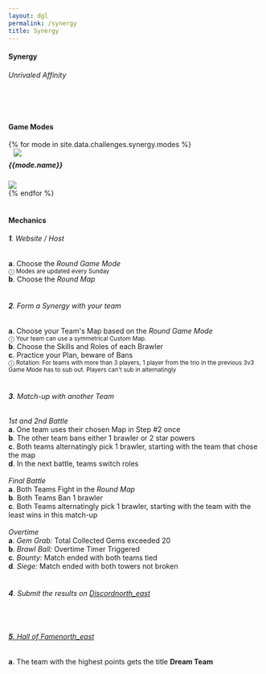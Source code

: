 ```yaml
---
layout: dgl
permalink: /synergy
title: Synergy
---
```


<div class="row">
    <div class="col s12 center-align bg-defense-grid">
        <h4 class="logo-text">Synergy</h4>
        <h6 class="logo-sub-text">Unrivaled Affinity</h6>
        <br>
    </div>
</div>
<div class="container"> 
    <div class="row">
        <div class="col s12 m12 l12">
            <br>
            <h4>Game Modes</h4>
        </div>
        {% for mode in site.data.challenges.synergy.modes %}
        <div class="col s12 m8 offset-m2 l6">
            <div class="card" style="background-color:#{{mode.color}};">
              <div class="card-content header-slim row valign-wrapper">
                <div class="col s2" style="margin-left: 10px;">
                  <img class="responsive-img logo-img" src="/assets/img/modes/{{mode.resource}}.png"> <!-- notice the "circle" class -->
                </div>
                <div class="col s10">
                  <h5 class="brawl-text white-text" style="margin-top: 0.456rem">
                    {{mode.name}}
                  </h5>
                </div>
              </div>
              <div class="card-image">
                <img src="/assets/img/modes/{{mode.background}}.png">
              </div>
            </div>
        </div>
        {% endfor %}
        <div class="col s12 m12 l12">
            <br>
            <h4>Mechanics</h4>
            <h6><b>1</b>. Website / Host</h6>
            <h7><b>a</b>. Choose the <i>Round Game Mode</i></h7><br>
            <h7> <small>ⓘ Modes are updated every Sunday</small></h7><br>
            <h7><b>b</b>. Choose the <i>Round Map</i></h7><br><br>
            <h6><b>2</b>. Form a Synergy with your team</h6>
            <h7><b>a</b>. Choose your Team's Map based on the <i>Round Game Mode</i></h7><br>
            <h7> <small>ⓘ Your team can use a symmetrical Custom Map.</small></h7><br>
            <h7><b>b</b>. Choose the Skills and Roles of each Brawler</h7><br>
            <h7><b>c</b>. Practice your Plan, beware of Bans</h7><br>
            <h7> <small>ⓘ Rotation: For teams with more than 3 players, 1 player from the trio in the previous 3v3 Game Mode has to sub out. Players can't sub in alternatingly</small></h7><br><br>
            <h6><b>3</b>. Match-up with another Team</h6>
            <h7><i>1st and 2nd Battle</i></h7><br>
            <h7><b>a</b>. One team uses their chosen Map in Step #2 once</h7><br>
            <h7><b>b</b>. The other team bans either 1 brawler or 2 star powers</h7><br>
            <h7><b>c</b>. Both teams alternatingly pick 1 brawler, starting with the team that chose the map</h7><br>
            <h7><b>d</b>. In the next battle, teams switch roles</h7><br><br>
            <h7><i>Final Battle</i></h7><br>
            <h7><b>a</b>. Both Teams Fight in the <i>Round Map</i></h7><br>
            <h7><b>b</b>. Both Teams Ban 1 brawler</h7><br>
            <h7><b>c</b>. Both Teams alternatingly pick 1 brawler, starting with the team with the least wins in this match-up</h7><br><br>
            <h7><i>Overtime</i></h7><br>
            <h7><b>a</b>. <i>Gem Grab:</i> Total Collected Gems exceeded 20</h7><br>
            <h7><b>b</b>. <i>Brawl Ball:</i> Overtime Timer Triggered</h7><br>
            <h7><b>c</b>. <i>Bounty:</i> Match ended with both teams tied</h7><br>
            <h7><b>d</b>. <i>Siege:</i> Match ended with both towers not broken</h7><br><br>
            <h6><b>4</b>. Submit the results on <a href="{{site.url}}/#chat">Discord<i class="material-icons tiny">north_east</i></a></h6><br>
            <a href="{{site.url}}/hall-of-fame"><h6><b>5</b>. Hall of Fame<i class="material-icons tiny">north_east</i></h6></a>
            <h7><b>a</b>. The team with the highest points gets the title <b>Dream Team</b></h7><br><br>
        </div>
    </div>
    <br><br><br>
</div>